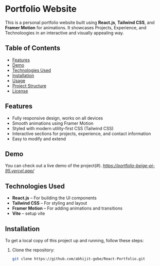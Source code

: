 # Portfolio Website

This is a personal portfolio website built using **React.js**, **Tailwind CSS**, and **Framer Motion** for animations. It showcases Projects, Experience, and Technoloogies in an interactive and visually appealing way.

## Table of Contents

- [Features](#features)
- [Demo](#demo)
- [Technologies Used](#technologies-used)
- [Installation](#installation)
- [Usage](#usage)
- [Project Structure](#project-structure)
- [License](#license)

## Features

- Fully responsive design, works on all devices
- Smooth animations using Framer Motion
- Styled with modern utility-first CSS (Tailwind CSS)
- Interactive sections for projects, experience, and contact information
- Easy to modify and extend

## Demo

You can check out a live demo of the project(#). *https://portfolio-beige-pi-95.vercel.app/*

## Technologies Used

- **React.js** – For building the UI components
- **Tailwind CSS** – For styling and layout
- **Framer Motion** – For adding animations and transitions
- **Vite** – setup vite

## Installation

To get a local copy of this project up and running, follow these steps:

1. Clone the repository:

   ```bash
   git clone https://github.com/abhijit-gobe/React-Portfolio.git
